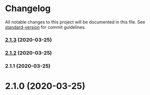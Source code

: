 # Changelog

All notable changes to this project will be documented in this file. See [standard-version](https://github.com/conventional-changelog/standard-version) for commit guidelines.

### [2.1.3](https://github.com/icai/vue-pg-table/compare/v2.1.2...v2.1.3) (2020-03-25)

### [2.1.2](https://github.com/icai/vue-pg-table/compare/v2.1.1...v2.1.2) (2020-03-25)

### 2.1.1 (2020-03-25)

# 2.1.0 (2020-03-25)
